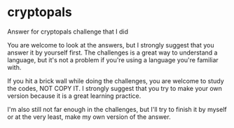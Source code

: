 # cryptopals
Answer for cryptopals challenge that I did

You are welcome to look at the answers, but I strongly suggest that you answer it by yourself first. The challenges is a great way to understand a language, but it's not a problem if you're using a language you're familiar with.

If you hit a brick wall while doing the challenges, you are welcome to study the codes, NOT COPY IT. I strongly suggest that you try to make your own version because it is a great learning practice.

I'm also still not far enough in the challenges, but I'll try to finish it by myself or at the very least, make my own version of the answer.
